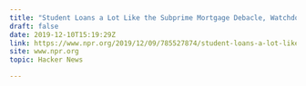 ```yaml
---
title: "Student Loans a Lot Like the Subprime Mortgage Debacle, Watchdog Says"
draft: false
date: 2019-12-10T15:19:29Z
link: https://www.npr.org/2019/12/09/785527874/student-loans-a-lot-like-the-subprime-mortgage-debacle-watchdog-says?utm_medium=RSS&utm_source=hune
site: www.npr.org
topic: Hacker News  

---
```

